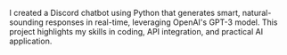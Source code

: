I created a Discord chatbot using Python that generates smart, natural-sounding responses in real-time, leveraging OpenAI's GPT-3 model. This project highlights my skills in coding, API integration, and practical AI application.
